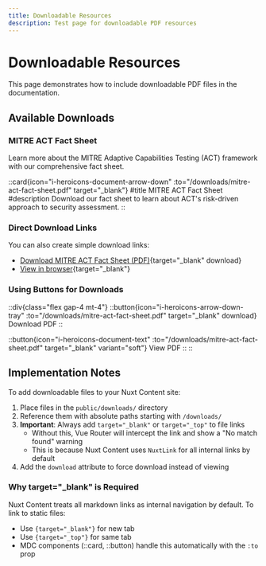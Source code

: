 ```yaml
---
title: Downloadable Resources
description: Test page for downloadable PDF resources
---
```


# Downloadable Resources

This page demonstrates how to include downloadable PDF files in the documentation.

## Available Downloads

### MITRE ACT Fact Sheet

Learn more about the MITRE Adaptive Capabilities Testing (ACT) framework with our comprehensive fact sheet.

::card{icon="i-heroicons-document-arrow-down" :to="/downloads/mitre-act-fact-sheet.pdf" target="_blank"}
#title
MITRE ACT Fact Sheet
#description
Download our fact sheet to learn about ACT's risk-driven approach to security assessment.
::

### Direct Download Links

You can also create simple download links:

- [Download MITRE ACT Fact Sheet (PDF)](/downloads/mitre-act-fact-sheet.pdf){target="_blank" download}
- [View in browser](/downloads/mitre-act-fact-sheet.pdf){target="_blank"}

### Using Buttons for Downloads

::div{class="flex gap-4 mt-4"}
  ::button{icon="i-heroicons-arrow-down-tray" :to="/downloads/mitre-act-fact-sheet.pdf" target="_blank" download}
  Download PDF
  ::
  
  ::button{icon="i-heroicons-document-text" :to="/downloads/mitre-act-fact-sheet.pdf" target="_blank" variant="soft"}
  View PDF
  ::
::

## Implementation Notes

To add downloadable files to your Nuxt Content site:

1. Place files in the `public/downloads/` directory
2. Reference them with absolute paths starting with `/downloads/`
3. **Important**: Always add `target="_blank"` or `target="_top"` to file links
   - Without this, Vue Router will intercept the link and show a "No match found" warning
   - This is because Nuxt Content uses `NuxtLink` for all internal links by default
4. Add the `download` attribute to force download instead of viewing

### Why target="_blank" is Required

Nuxt Content treats all markdown links as internal navigation by default. To link to static files:
- Use `{target="_blank"}` for new tab
- Use `{target="_top"}` for same tab
- MDC components (::card, ::button) handle this automatically with the `:to` prop
